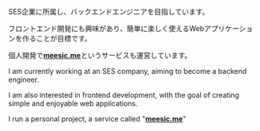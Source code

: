 SES企業に所属し、バックエンドエンジニアを目指しています。

フロントエンド開発にも興味があり、簡単に楽しく使えるWebアプリケーションを作ることが目標です。

個人開発で[**meesic.me**](https://meesic.me/)というサービスも運営しています。


I am currently working at an SES company, aiming to become a backend engineer.

I am also interested in frontend development, with the goal of creating simple and enjoyable web applications.

I run a personal project, a service called "[**meesic.me**](https://meesic.me/)"

<!---
yoshida-github/yoshida-github is a ✨ special ✨ repository because its `README.md` (this file) appears on your GitHub profile.
You can click the Preview link to take a look at your changes.
--->
